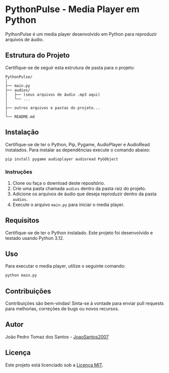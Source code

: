 # PythonPulse - Media Player em Python
PythonPulse é um media player desenvolvido em Python para reproduzir arquivos de áudio.

## Estrutura do Projeto
Certifique-se de seguir esta estrutura de pasta para o projeto:

```
PythonPulse/
│
├── main.py
├── audios/
│   ├── (seus arquivos de áudio .mp3 aqui)
│   └── ...
│
├── outros arquivos e pastas do projeto...
│
└── README.md
```

## Instalação
Certifique-se de ter o Python, Pip, Pygame, AudioPlayer e AudioRead instalados. Para instalar as dependências execute o comando abaixo:
```bash
pip install pygame audioplayer audioread PyGObject
```

### Instruções
1. Clone ou faça o download deste repositório.
2. Crie uma pasta chamada `audios` dentro da pasta raiz do projeto.
3. Adicione os arquivos de áudio que deseja reproduzir dentro da pasta `audios`.
4. Execute o arquivo `main.py` para iniciar o media player.

## Requisitos
Certifique-se de ter o Python instalado. Este projeto foi desenvolvido e testado usando Python 3.12.

## Uso
Para executar o media player, utilize o seguinte comando:
```bash
python main.py
```

## Contribuições
Contribuições são bem-vindas! Sinta-se à vontade para enviar pull requests para melhorias, correções de bugs ou novos recursos.

## Autor
João Pedro Tomaz dos Santos - [JoaoSantos2007](https://github.com/JoaoSantos2007)

## Licença
Este projeto está licenciado sob a [Licença MIT](LICENSE).
